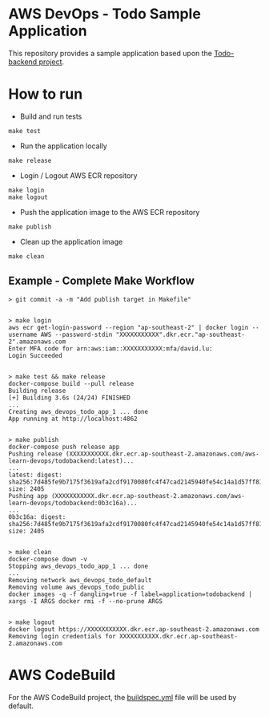 # AWS DevOps - Todo Sample Application

This repository provides a sample application based upon the [Todo-backend project](https://www.todobackend.com).

# How to run

- Build and run tests
```
make test
```

- Run the application locally
```
make release
```

- Login / Logout AWS ECR repository
```
make login
make logout
```

- Push the application image to the AWS ECR repository
```
make publish
```

- Clean up the application image
```
make clean
```

## Example - Complete Make Workflow
```
> git commit -a -m "Add publish target in Makefile"


> make login
aws ecr get-login-password --region "ap-southeast-2" | docker login --username AWS --password-stdin "XXXXXXXXXXX".dkr.ecr."ap-southeast-2".amazonaws.com
Enter MFA code for arn:aws:iam::XXXXXXXXXXX:mfa/david.lu:
Login Succeeded


> make test && make release
docker-compose build --pull release
Building release
[+] Building 3.6s (24/24) FINISHED
...
Creating aws_devops_todo_app_1 ... done
App running at http://localhost:4862


> make publish
docker-compose push release app
Pushing release (XXXXXXXXXXX.dkr.ecr.ap-southeast-2.amazonaws.com/aws-learn-devops/todobackend:latest)...
...
latest: digest: sha256:7d485fe9b7175f3619afa2cdf9170080fc4f47cad2145940fe54c14a1d57ff81 size: 2405
Pushing app (XXXXXXXXXXX.dkr.ecr.ap-southeast-2.amazonaws.com/aws-learn-devops/todobackend:0b3c16a)...
...
0b3c16a: digest: sha256:7d485fe9b7175f3619afa2cdf9170080fc4f47cad2145940fe54c14a1d57ff81 size: 2405


> make clean
docker-compose down -v
Stopping aws_devops_todo_app_1 ... done
...
Removing network aws_devops_todo_default
Removing volume aws_devops_todo_public
docker images -q -f dangling=true -f label=application=todobackend | xargs -I ARGS docker rmi -f --no-prune ARGS


> make logout
docker logout https://XXXXXXXXXXX.dkr.ecr.ap-southeast-2.amazonaws.com
Removing login credentials for XXXXXXXXXXX.dkr.ecr.ap-southeast-2.amazonaws.com
```

# AWS CodeBuild

For the AWS CodeBuild project, the [buildspec.yml](https://github.com/davidlu1001/aws_devops_todo/blob/final/buildspec.yml) file will be used by default.